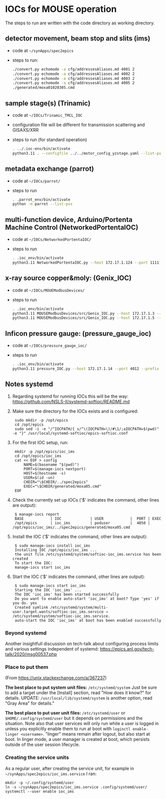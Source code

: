 # IOCs for MOUSE operation

The steps to run are written with the code directory as working
directory.

## detector movement, beam stop and slits (ims)

- code at `~/synApps/spec2epics`
- steps to run:

  ```sh
  ./convert.py echomode -a cfg/addressesAliases.md 4001 2
  ./convert.py echomode -a cfg/addressesAliases.md 4002 2
  ./convert.py echomode -a cfg/addressesAliases.md 4003 2
  ./convert.py echomode -a cfg/addressesAliases.md 4005 2
  ./generated/moxa01020305.cmd
  ```

## sample stage(s) (Trinamic)

- code at `~/IOCs/Trinamic_TMCL_IOC`
- configuration file will be different for transmission scattering and GISAXS/XRR
- steps to run (for standard operation)

  ```sh
  . ../.ioc-env/bin/activate
  python3.11 . --configfile ../../motor_config_yzstage.yaml --list-pvs
  ```

## metadata exchange (parrot)

- code at `~/IOCs/parrot/`
- steps to run

  ```sh
  . .parrot_env/bin/activate
  python -m parrot --list-pvs
  ```

## multi-function device, Arduino/Portenta Machine Control (NetworkedPortentaIOC)

- code at `~/IOCs/NetworkedPortentaIOC/`
- steps to run

  ```sh
  . .ioc_env/bin/activate
  python3.11 NetworkedPortentaIOC.py --host 172.17.1.124 --port 1111 --list-pvs
  ```

## x-ray source copper&moly: (Genix_IOC)

- code at `~/IOCs/MOUEModbusDevices/`
- steps to run

  ```sh
  . .ioc_env/bin/activate
  python3.11 MOUSEModbusDevices/src/Genix_IOC.py --host 172.17.1.3 --port 502 --unit-id 1 --prefix source_cu: --list-pvs -v
  python3.11 MOUSEModbusDevices/src/Genix_IOC.py --host 172.17.1.5 --port 502 --unit-id 1 --prefix source_mo: --list-pvs -v
  ```

## Inficon pressure gauge: (pressure_gauge_ioc)

- code at `~/IOCs/pressure_gauge_ioc/`
- steps to run

  ```sh
  . .ioc_env/bin/activate
  python3.11 pressure_IOC.py --host 172.17.1.14 --port 4012 --prefix pressure_gauge: --list-pvs
  ```

## Notes systemd

1. Regarding systemd for running IOCs this will be the way: https://github.com/NSLS-II/systemd-softioc/README.md

2. Make sure the directory for the IOCs exists and is configured:

        sudo mkdir -p /opt/epics
        cd /opt/epics
        sudo sed -i -e "/^IOCPATH/{ s/^\(IOCPATH=\)/#\1/;aIOCPATH=$(pwd)" -e "}" /usr/local/systemd-softioc/epics-softioc.conf

3. For the first IOC setup, run:

        mkdir -p /opt/epics/ioc_ims
        cd /opt/epics/ioc_ims
        cat << EOF > config
            NAME=$(basename "$(pwd)")
            PORT=$(manage-iocs nextport)
            HOST=$(hostname -s)
            USER=$(id -un)
            CHDIR="\$CHDIR/../spec2epics"
            EXEC="\$CHDIR/generated/moxa05.cmd"
        EOF

4. Check the currently set up IOCs ('$' indicates the command, other lines are output):

        $ manage-iocs report
        BASE            | IOC             | USER            |  PORT | EXEC
        /opt/epics      | ioc_ims         | poduser         |  4050 | /opt/epics/ioc_ims/../spec2epics/generated/moxa05.cmd

5. Install the IOC ('$' indicates the command, other lines are output):

        $ sudo manage-iocs install ioc_ims
        Installing IOC /opt/epics/ioc_ims ...
        the unit file /etc/systemd/system/softioc-ioc_ims.service has been created
        To start the IOC:
        manage-iocs start ioc_ims

6. Start the IOC ('$' indicates the command, other lines are output):

        $ sudo manage-iocs start ioc_ims
        Starting the IOC 'ioc_ims' ...
        The IOC 'ioc_ims' has been started successfully
        Do you want to enable auto-start 'ioc_ims' at boot? Type 'yes' if you do. yes
        Created symlink /etc/systemd/system/multi-user.target.wants/softioc-ioc_ims.service → /etc/systemd/system/softioc-ioc_ims.service.
        auto-start the IOC 'ioc_ims' at boot has been enabled successfully

### Beyond systemd

Another insightfull discussion on tech-talk about configuring process limits and various settings independent of systemd: https://epics.anl.gov/tech-talk/2020/msg00537.php

### Place to put them
(From https://unix.stackexchange.com/a/367237)

**The best place to put system unit files:** `/etc/systemd/system` Just be sure to add a target under the [Install] section, read "How does it know?" for details. UPDATE: `/usr/local/lib/systemd/system` is another option, read "Gray Area" for details."

**The best place to put user unit files:** `/etc/systemd/user` or `$HOME/.config/systemd/user` but it depends on permissions and the situation. Note also that user services will only run while a user is logged in unless you explicitly enable them to run at boot with `loginctl enable-linger <username>`. "linger" means remain after logout, but also start at boot. In linger mode, a user manager is created at boot, which persists outside of the user session lifecycle.

### Creating the service units

As a regular user, after creating the service unit, for example in `~/synApps/spec2epics/ioc_ims.service` I ran:

    mkdir -p ~/.config/systemd/user
    ln -s ~/synApps/spec2epics/ioc_ims.service .config/systemd/user/
    systemctl --user enable ioc_ims
